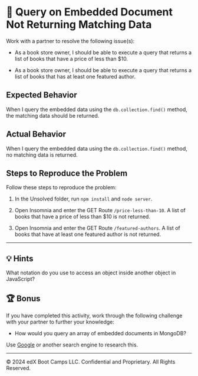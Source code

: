 # 🐛 Query on Embedded Document Not Returning Matching Data

Work with a partner to resolve the following issue(s):

* As a book store owner, I should be able to execute a query that returns a list of books that have a price of less than $10.

* As a book store owner, I should be able to execute a query that returns a list of books that has at least one featured author.

## Expected Behavior

When I query the embedded data using the `db.collection.find()` method, the matching data should be returned.

## Actual Behavior

When I query the embedded data using the `db.collection.find()` method, no matching data is returned.

## Steps to Reproduce the Problem

Follow these steps to reproduce the problem:

1. In the Unsolved folder, run `npm install` and `node server`.

2. Open Insomnia and enter the GET Route `/price-less-than-10`. A list of books that have a price of less than $10 is not returned.

3. Open Insomnia and enter the GET Route `/featured-authors`. A list of books that have at least one featured author is not returned.

---

## 💡 Hints

What notation do you use to access an object inside another object in JavaScript?

## 🏆 Bonus

If you have completed this activity, work through the following challenge with your partner to further your knowledge:

* How would you query an array of embedded documents in MongoDB?

Use [Google](https://www.google.com) or another search engine to research this.

---
© 2024 edX Boot Camps LLC. Confidential and Proprietary. All Rights Reserved.
